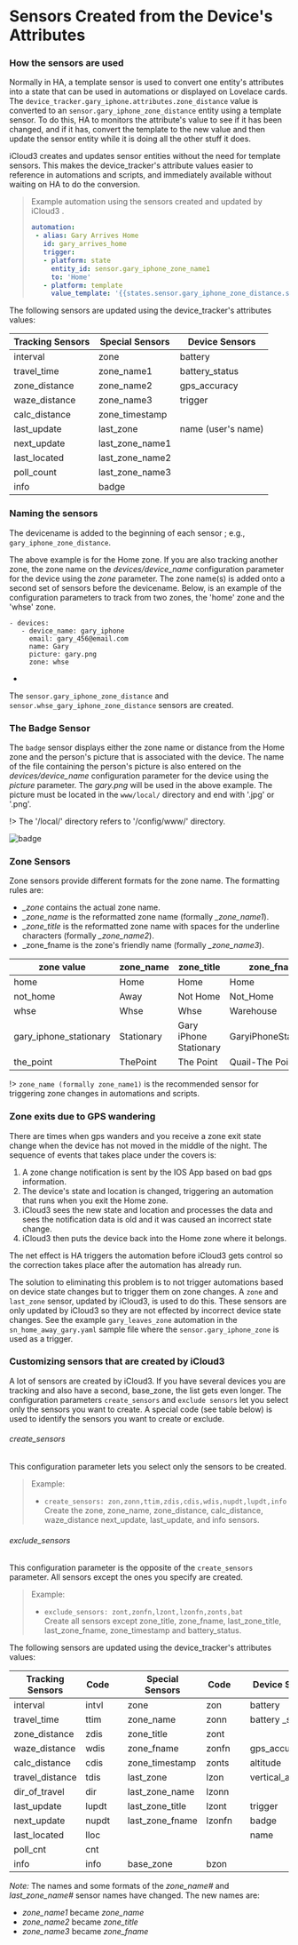 # Sensors Created from the Device's Attributes

### How the sensors are used

Normally in HA, a template sensor is used to convert one entity's attributes into a state that can be used in automations or displayed on Lovelace cards. The `device_tracker.gary_iphone.attributes.zone_distance`  value is converted to an `sensor.gary_iphone_zone_distance` entity using a template sensor. To do this, HA to monitors the attribute's value to see if it has been changed, and if it has, convert the template to the new value and then update the sensor entity while it is doing all the other stuff it does.  

iCloud3 creates and updates sensor entities without the need for template sensors. This makes the device_tracker's attribute values easier to reference in automations and scripts, and immediately available without waiting on HA to do the conversion.  



>Example automation using the sensors created and updated by iCloud3 .
>```yaml
>automation:
>  - alias: Gary Arrives Home
>    id: gary_arrives_home
>    trigger:
>    - platform: state
>      entity_id: sensor.gary_iphone_zone_name1
>      to: 'Home'
>    - platform: template
>      value_template: '{{states.sensor.gary_iphone_zone_distance.state | float <= 0.2}}'
>```



The following sensors are updated using the device_tracker's attributes values:

| Tracking Sensors | Special Sensors | Device Sensors  |
| ---------------- | --------------- | --------------- |
| interval        | zone             | battery        |
| travel_time     | zone_name1       | battery_status |
| zone_distance   | zone_name2       | gps_accuracy   |
| waze_distance   | zone_name3      | trigger        |
| calc_distance   | zone_timestamp   |                |
| last_update     | last_zone        | name (user's name) |
| next_update     | last_zone_name1 |                |
| last_located    | last_zone_name2 |                |
| poll_count      | last_zone_name3 |                |
| info            | badge            |                |



### Naming the sensors

The devicename is added to the beginning of each sensor ; e.g., `gary_iphone_zone_distance`. 

The above example is for the Home zone. If you are also tracking another zone, the zone name on the  *devices/device_name* configuration parameter for the device using the *zone* parameter.  The zone name(s) is added onto a second set of sensors before the devicename. Below, is an example of the configuration parameters to track from two zones, the 'home' zone and the 'whse' zone.

```
- devices:
   - device_name: gary_iphone
     email: gary_456@email.com
     name: Gary
     picture: gary.png
     zone: whse
```
-  
The `sensor.gary_iphone_zone_distance`  and `sensor.whse_gary_iphone_zone_distance` sensors are created.

### The Badge Sensor

The `badge` sensor displays either the zone name or distance from the Home zone and the person's picture that is associated with the device.  The name of the file containing the person's picture is also entered on the *devices/device_name* configuration parameter for the device using the *picture* parameter. The *gary.png* will be used in the above example. The picture must be located in the `www/local/` directory and end with '.jpg' or '.png'.

!> The '/local/' directory refers to '/config/www/' directory.

![badge](../images/badge.jpg)



### Zone Sensors

Zone sensors provide different formats for the zone name.  The formatting rules are:

- *_zone* contains the actual zone name.
- *_zone_name* is the reformatted zone name (formally *_zone_name1*).
- *_zone_title* is the reformatted zone name with spaces for the underline characters (formally *_zone_name2*).
- _zone_fname is the zone's friendly name (formally *_zone_name3*).

| zone value          | zone_name | zone_title | zone_fname   |
| ------------------- | ---------- |     -------- | ------------- |
| home                | Home       | Home         | Home          |
| not_home            | Away       | Not Home     | Not_Home      |
| whse                | Whse       | Whse         | Warehouse   |
| gary_iphone_stationary | Stationary | Gary iPhone Stationary | GaryiPhoneStationary |
| the_point | ThePoint | The Point | Quail-The Point |

!> `zone_name (formally zone_name1)` is the recommended sensor for triggering zone changes in automations and scripts.

### Zone exits due to GPS wandering

There are times when gps wanders and you receive a zone exit state change when the device has not moved in the middle of the night. The sequence of events that takes place under the covers is:
1. A zone change notification is sent by the IOS App based on bad gps information.
1. The device's state and location is changed, triggering an automation that runs when you exit the Home zone.
1. iCloud3 sees the new state and location and processes the data and sees the notification data is old and it was caused an incorrect state change. 
1. iCloud3 then puts the device back into the Home zone where it belongs.

The net effect is HA triggers the automation before iCloud3 gets control so the correction takes place after the automation has already run.

The solution to eliminating this problem is to not trigger automations based on device state changes but to trigger them on zone changes. A `zone` and `last_zone` sensor, updated by iCloud3, is used to do this. These sensors are only updated by iCloud3 so they are not effected by incorrect device state changes.  See the example `gary_leaves_zone` automation in the `sn_home_away_gary.yaml` sample file where the `sensor.gary_iphone_zone` is used as a trigger. 



### Customizing sensors that are created by iCloud3

A lot of sensors are created by iCloud3. If you have several devices you are tracking and also have a second, base_zone, the list gets even longer. The configuration parameters `create_sensors` and `exclude sensors` let you select only the sensors you want to create. A special code (see table below) is used to identify the sensors you want to create or exclude.

###### create_sensors
This configuration parameter lets you select only the sensors to be created. 

> Example: 
> - `create_sensors: zon,zonn,ttim,zdis,cdis,wdis,nupdt,lupdt,info`  
>    Create the zone, zone_name, zone_distance, calc_distance, waze_distance next_update, last_update, and info sensors.

###### exclude_sensors
This configuration parameter is the opposite of the `create_sensors` parameter. All sensors except the ones you specify are created.

> Example:
>- `exclude_sensors: zont,zonfn,lzont,lzonfn,zonts,bat`  
>   Create all sensors except zone_title, zone_fname, last_zone_title, last_zone_fname, zone_timestamp and battery_status.


The following sensors are updated using the device_tracker's attributes values:

| Tracking Sensors | Code  |      | Special Sensors  | Code  |      | Device Sensors         | Code   |
| ---------------- | ----- | ---- | ---------------- | ----- | ---- | ---------------------- | ------ |
| interval        | intvl |      | zone            | zon   |      | battery               | bat    |
| travel_time     | ttim  |      | zone_name      | zonn |      | battery _status | batstat |
| zone_distance   | zdis  |      | zone_title  | zont |      |  |  |
| waze_distance   | wdis  |      | zone_fname     | zonfn |      | gps_accuracy      | gpsac   |
| calc_distance   | cdis  |      | zone_timestamp  | zonts |      | altitude          | alt     |
| travel_distance | tdis  |      | last_zone       | lzon  |      | vertical_accuracy | vacc    |
| dir_of_travel   | dir   |      | last_zone_name | lzonn |      |                   |         |
| last_update     | lupdt |      | last_zone_title | lzont |      | trigger           | trig    |
| next_update     | nupdt |      | last_zone_fname | lzonfn |      | badge | badge |
| last_located    | lloc  |      |  |  |      | name | name |
| poll_cnt        | cnt   |      |                  |       |      |            |  |
| info            | info  |      | base_zone       | bzon  |      |          | |

*Note:* The names and some formats of the *zone_name#* and *last_zone_name#* sensor names have changed. The new names are:

- *zone_name1* became *zone_name*
- *zone_name2* became *zone_title*
- *zone_name3* became *zone_fname*